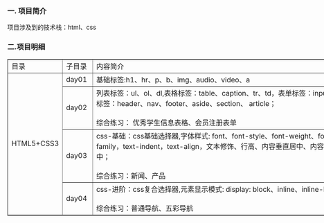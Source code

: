 ### 一. 项目简介
项目涉及到的技术栈：html、css

### 二.项目明细
<table border="1px" style="border-collapse:collapse; width:800px">
    <tr>
        <td>目录</td>
        <td>子目录</td>
        <td>内容简介</td>
    </tr>
    <tr>
        <td rowspan="4">HTML5+CSS3</td>
        <td>day01&nbsp</td>
        <td>基础标签:h1、hr、p、b、img、audio、video、a  </td>
    </tr>
    <tr>
        <td>day02</td>
        <td>列表标签：ul、ol、dl,表格标签：table、caption、tr、td，表单标签：input, 语义标签：header、nav、footer、aside、section、 article；<br/><br/>综合练习： 优秀学生信息表格、会员注册表单 </td>
    </tr>
    <tr>
        <td>day03</td>
        <td>css-基础：css基础选择器,字体样式: font、font-style、font-weight、font-family，text-indent，text-align，文本修饰、行高、内容垂直居中、内容水平居中；<br/><br/>综合练习：新闻、产品 </td>
    </tr>
    <tr>
        <td>day04</td>
        <td>css-进阶：css复合选择器,元素显示模式: display: block、inline、inline-block；<br/><br/>综合练习：普通导航、五彩导航 </td>
    </tr>

</table>
